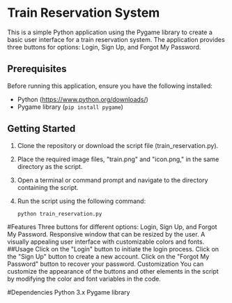 # Train Reservation System

This is a simple Python application using the Pygame library to create a basic user interface for a train reservation system. The application provides three buttons for options: Login, Sign Up, and Forgot My Password.

## Prerequisites

Before running this application, ensure you have the following installed:

- Python (https://www.python.org/downloads/)
- Pygame library (`pip install pygame`)

## Getting Started

1. Clone the repository or download the script file (train_reservation.py).

2. Place the required image files, "train.png" and "icon.png," in the same directory as the script.

3. Open a terminal or command prompt and navigate to the directory containing the script.

4. Run the script using the following command:

   ```bash
   python train_reservation.py
#Features
Three buttons for different options: Login, Sign Up, and Forgot My Password.
Responsive window that can be resized by the user.
A visually appealing user interface with customizable colors and fonts.
##Usage
Click on the "Login" button to initiate the login process.
Click on the "Sign Up" button to create a new account.
Click on the "Forgot My Password" button to recover your password.
Customization
You can customize the appearance of the buttons and other elements in the script by modifying the color and font variables in the code.

#Dependencies
Python 3.x
Pygame library
